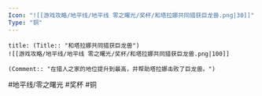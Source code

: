 ```yaml
---
Icon: "![[游戏攻略/地平线/地平线 零之曙光/奖杯/和塔拉娜共同猎获巨龙兽.png|30]]"
Type: "铜"
---
```

```ad-common-bronze-trophy
title: (Title:: "和塔拉娜共同猎获巨龙兽")
![[游戏攻略/地平线/地平线 零之曙光/奖杯/和塔拉娜共同猎获巨龙兽.png|100]]

(Comment:: "在猎人之家的地位提升到最高，并帮助塔拉娜击败了巨龙兽。")
```

#地平线/零之曙光 #奖杯 #铜
